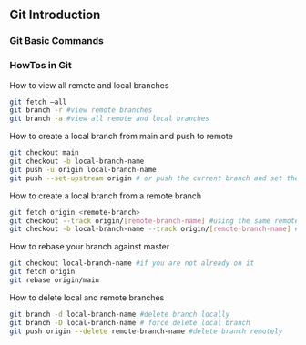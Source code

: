 ## Git Introduction

### Git Basic Commands

### HowTos in Git

How to view all remote and local branches
```bash
git fetch —all
git branch -r #view remote branches
git branch -a #view all remote and local branches
```
How to create a local branch from main and push to remote
```bash
git checkout main
git checkout -b local-branch-name
git push -u origin local-branch-name
git push --set-upstream origin # or push the current branch and set the remote as upstream
```

How to create a local branch from a remote branch
```bash
git fetch origin <remote-branch> 
git checkout --track origin/[remote-branch-name] #using the same remote branch name
git checkout -b local-branch-name --track origin/[remote-branch-name] #using a different local branch name
```

How to rebase your branch against master
```bash
git checkout local-branch-name #if you are not already on it
git fetch origin
git rebase origin/main
```

How to delete local and remote branches
```bash
git branch -d local-branch-name #delete branch locally
git branch -D local-branch-name # force delete local branch
git push origin --delete remote-branch-name #delete branch remotely
```